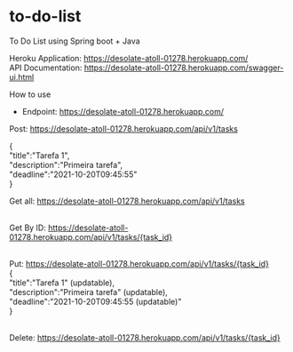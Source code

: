 # to-do-list
To Do List using Spring boot + Java

Heroku Application: https://desolate-atoll-01278.herokuapp.com/
<br>
API Documentation: https://desolate-atoll-01278.herokuapp.com/swagger-ui.html

How to use 
<br>
- Endpoint: https://desolate-atoll-01278.herokuapp.com/

Post: https://desolate-atoll-01278.herokuapp.com/api/v1/tasks

{<br>
    "title":"Tarefa 1",<br>
    "description":"Primeira tarefa",<br>
    "deadline":"2021-10-20T09:45:55"<br>
}

Get all: https://desolate-atoll-01278.herokuapp.com/api/v1/tasks<br><br>

Get By ID: https://desolate-atoll-01278.herokuapp.com/api/v1/tasks/{task_id}<br><br>

Put: https://desolate-atoll-01278.herokuapp.com/api/v1/tasks/{task_id}<br>
{<br>
    "title":"Tarefa 1" (updatable),<br>
    "description":"Primeira tarefa" (updatable),<br>
    "deadline":"2021-10-20T09:45:55 (updatable)"<br>
}<br><br>

Delete: https://desolate-atoll-01278.herokuapp.com/api/v1/tasks/{task_id}

